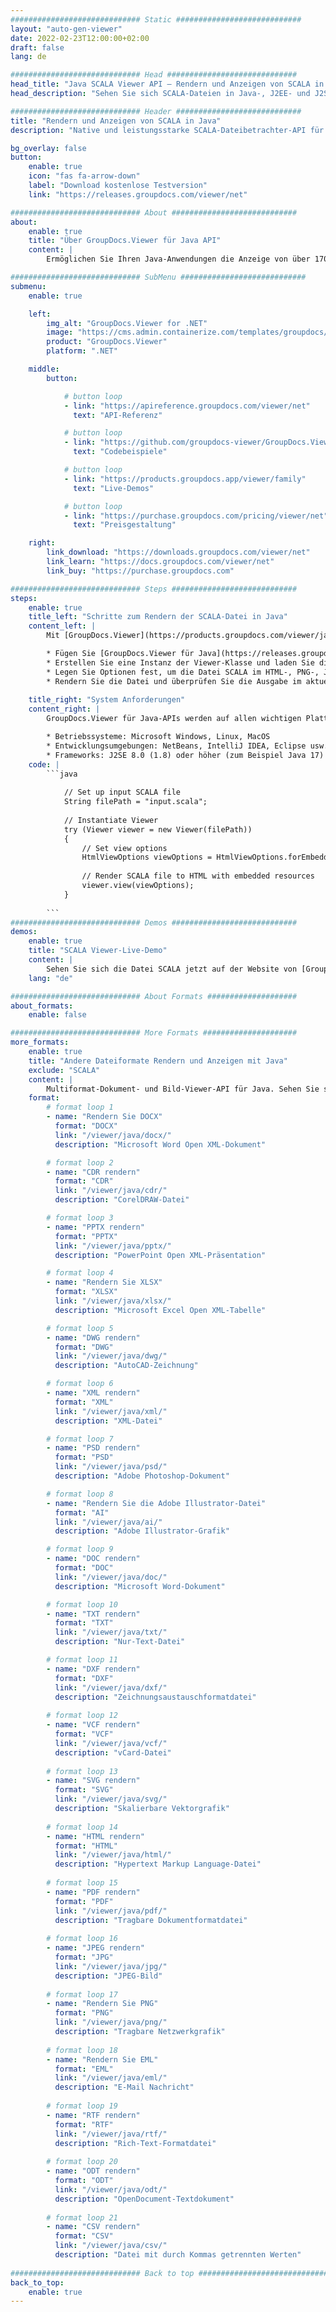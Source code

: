```yaml
---
############################# Static ############################
layout: "auto-gen-viewer"
date: 2022-02-23T12:00:00+02:00
draft: false
lang: de

############################# Head #############################
head_title: "Java SCALA Viewer API – Rendern und Anzeigen von SCALA in Java-Apps"
head_description: "Sehen Sie sich SCALA-Dateien in Java-, J2EE- und J2SE-Anwendungen an. Unterstützt die Anzeige von über 170 Dokument- und Bilddateiformaten im HTML-, PDF- oder Bildmodus mit erweiterten Funktionen zur Verwaltung der Dokumentanzeigeoptionen."

############################# Header ############################
title: "Rendern und Anzeigen von SCALA in Java" 
description: "Native und leistungsstarke SCALA-Dateibetrachter-API für Java-, J2EE- und J2SE-basierte Anwendungen, die eine Vielzahl zusätzlicher Funktionen unterstützt, um das Erscheinungsbild des Ausgabedokumentformats anzupassen." 

bg_overlay: false
button:
    enable: true
    icon: "fas fa-arrow-down"
    label: "Download kostenlose Testversion"
    link: "https://releases.groupdocs.com/viewer/net"

############################# About ############################
about:
    enable: true
    title: "Über GroupDocs.Viewer für Java API" 
    content: |
        Ermöglichen Sie Ihren Java-Anwendungen die Anzeige von über 170 Dateiformaten im HTML-, PDF- oder Bildmodus mit GroupDocs.Viewer für Java-APIs, ohne dass zusätzliche Software installiert werden muss; wie Microsoft Office, Apache Open Office, Adobe Acrobat Reader usw. Entwickler können problemlos alle gängigen Bilder und Dokumenttypen anzeigen, einschließlich Microsoft Office, OpenDocument, HTML, PDF, Archiv, Diagramme, Photoshop, AutoCAD und Programmiersprachenformate in den Java-Anwendungen mit schnelles und qualitativ hochwertiges Rendering.

############################# SubMenu ############################
submenu:
    enable: true

    left:
        img_alt: "GroupDocs.Viewer for .NET"
        image: "https://cms.admin.containerize.com/templates/groupdocs/images/product-logos/90x90-noborder/groupdocs-viewer-net.png"
        product: "GroupDocs.Viewer"
        platform: ".NET"

    middle:
        button:

            # button loop
            - link: "https://apireference.groupdocs.com/viewer/net"
              text: "API-Referenz"

            # button loop
            - link: "https://github.com/groupdocs-viewer/GroupDocs.Viewer-for-.NET"
              text: "Codebeispiele"

            # button loop
            - link: "https://products.groupdocs.app/viewer/family"
              text: "Live-Demos"

            # button loop
            - link: "https://purchase.groupdocs.com/pricing/viewer/net"
              text: "Preisgestaltung"

    right:
        link_download: "https://downloads.groupdocs.com/viewer/net"
        link_learn: "https://docs.groupdocs.com/viewer/net"
        link_buy: "https://purchase.groupdocs.com"

############################# Steps ############################
steps:
    enable: true
    title_left: "Schritte zum Rendern der SCALA-Datei in Java" 
    content_left: |
        Mit [GroupDocs.Viewer](https://products.groupdocs.com/viewer/java/) können Sie SCALA in wenigen Schritten in HTML, JPEG, PNG oder PDF rendern.

        * Fügen Sie [GroupDocs.Viewer für Java](https://releases.groupdocs.com/viewer/java/) als Abhängigkeit zu Ihrem Projekt hinzu. 
        * Erstellen Sie eine Instanz der Viewer-Klasse und laden Sie die Datei SCALA mit dem vollständigen Pfad. 
        * Legen Sie Optionen fest, um die Datei SCALA im HTML-, PNG-, JPEG- oder PDF-Format zu rendern. 
        * Rendern Sie die Datei und überprüfen Sie die Ausgabe im aktuellen Verzeichnis. 
        
    title_right: "System Anforderungen" 
    content_right: |
        GroupDocs.Viewer für Java-APIs werden auf allen wichtigen Plattformen und Betriebssystemen unterstützt. Bevor Sie den folgenden Code ausführen, stellen Sie bitte sicher, dass die folgenden Voraussetzungen auf Ihrem System installiert sind.

        * Betriebssysteme: Microsoft Windows, Linux, MacOS 
        * Entwicklungsumgebungen: NetBeans, IntelliJ IDEA, Eclipse usw. 
        * Frameworks: J2SE 8.0 (1.8) oder höher (zum Beispiel Java 17) 
    code: |
        ```java
                        
            // Set up input SCALA file
            String filePath = "input.scala";
        
            // Instantiate Viewer
            try (Viewer viewer = new Viewer(filePath))
            {
            	// Set view options 
            	HtmlViewOptions viewOptions = HtmlViewOptions.forEmbeddedResources();
                    
            	// Render SCALA file to HTML with embedded resources
            	viewer.view(viewOptions);
            }
             
        ```
############################# Demos ############################
demos:
    enable: true
    title: "SCALA Viewer-Live-Demo"
    content: |
        Sehen Sie sich die Datei SCALA jetzt auf der Website von [GroupDocs.Viewer Online Apps](https://products.groupdocs.app/viewer/scala) an.
    lang: "de"

############################# About Formats ####################
about_formats:
    enable: false

############################# More Formats #####################
more_formats:
    enable: true
    title: "Andere Dateiformate Rendern und Anzeigen mit Java"
    exclude: "SCALA"
    content: |
        Multiformat-Dokument- und Bild-Viewer-API für Java. Sehen Sie sich unten einige der beliebtesten Dateiformate ohne externe Viewer an.
    format: 
        # format loop 1
        - name: "Rendern Sie DOCX"
          format: "DOCX"
          link: "/viewer/java/docx/"
          description: "Microsoft Word Open XML-Dokument" 

        # format loop 2
        - name: "CDR rendern" 
          format: "CDR"
          link: "/viewer/java/cdr/"
          description: "CorelDRAW-Datei" 

        # format loop 3
        - name: "PPTX rendern"
          format: "PPTX"
          link: "/viewer/java/pptx/"
          description: "PowerPoint Open XML-Präsentation" 

        # format loop 4
        - name: "Rendern Sie XLSX"
          format: "XLSX"
          link: "/viewer/java/xlsx/"
          description: "Microsoft Excel Open XML-Tabelle" 

        # format loop 5
        - name: "DWG rendern"
          format: "DWG"
          link: "/viewer/java/dwg/"
          description: "AutoCAD-Zeichnung"

        # format loop 6
        - name: "XML rendern"
          format: "XML"
          link: "/viewer/java/xml/"
          description: "XML-Datei"

        # format loop 7
        - name: "PSD rendern"
          format: "PSD"
          link: "/viewer/java/psd/"
          description: "Adobe Photoshop-Dokument"

        # format loop 8
        - name: "Rendern Sie die Adobe Illustrator-Datei"
          format: "AI"
          link: "/viewer/java/ai/"
          description: "Adobe Illustrator-Grafik"

        # format loop 9
        - name: "DOC rendern"
          format: "DOC"
          link: "/viewer/java/doc/"
          description: "Microsoft Word-Dokument" 

        # format loop 10
        - name: "TXT rendern" 
          format: "TXT"
          link: "/viewer/java/txt/"
          description: "Nur-Text-Datei" 

        # format loop 11
        - name: "DXF rendern" 
          format: "DXF"
          link: "/viewer/java/dxf/"
          description: "Zeichnungsaustauschformatdatei"  
          
        # format loop 12
        - name: "VCF rendern"
          format: "VCF"
          link: "/viewer/java/vcf/"
          description: "vCard-Datei"  
              
        # format loop 13
        - name: "SVG rendern"
          format: "SVG"
          link: "/viewer/java/svg/"
          description: "Skalierbare Vektorgrafik" 
          
        # format loop 14
        - name: "HTML rendern"
          format: "HTML"
          link: "/viewer/java/html/"
          description: "Hypertext Markup Language-Datei" 
          
        # format loop 15
        - name: "PDF rendern"
          format: "PDF"
          link: "/viewer/java/pdf/"
          description: "Tragbare Dokumentformatdatei"
          
        # format loop 16
        - name: "JPEG rendern"
          format: "JPG"
          link: "/viewer/java/jpg/"
          description: "JPEG-Bild"
          
        # format loop 17
        - name: "Rendern Sie PNG"
          format: "PNG"
          link: "/viewer/java/png/"
          description: "Tragbare Netzwerkgrafik" 
          
        # format loop 18
        - name: "Rendern Sie EML"
          format: "EML"
          link: "/viewer/java/eml/"
          description: "E-Mail Nachricht" 
          
        # format loop 19
        - name: "RTF rendern"
          format: "RTF"
          link: "/viewer/java/rtf/"
          description: "Rich-Text-Formatdatei" 
          
        # format loop 20
        - name: "ODT rendern"
          format: "ODT"
          link: "/viewer/java/odt/"
          description: "OpenDocument-Textdokument" 
          
        # format loop 21
        - name: "CSV rendern"
          format: "CSV"
          link: "/viewer/java/csv/"
          description: "Datei mit durch Kommas getrennten Werten" 
          
############################# Back to top ###############################
back_to_top:
    enable: true
---
```

